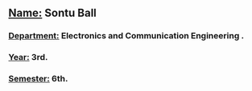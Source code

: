<!DOCTYPE html>
<html lang="en">
<head>
    <title> About Myself</title>
</head>
<body>
    <h2><b><u>Name:</u> Sontu Ball</b></h>
    <h3><b><u>Department:</u> Electronics and Communication Engineering .</b></h3>
    <h3><b><u>Year:</u> 3rd. </b></h3>
    <h3><b><u>Semester:</u> 6th.</b></h3>
    
</body>


</html>
